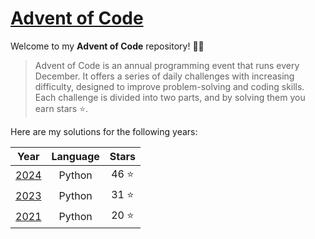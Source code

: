 # [Advent of Code](https://adventofcode.com)

Welcome to my **Advent of Code** repository! 🎄✨

> Advent of Code is an annual programming event that runs every December. It offers a series of daily challenges with increasing difficulty, designed to improve problem-solving and coding skills. Each challenge is divided into two parts, and by solving them you earn stars ⭐.

Here are my solutions for the following years:

| Year				| Language	| Stars	 |
|-------------------|:---------:|:------:|
| [2024](./2024/)	| Python	| 46 ⭐	|
| [2023](./2023/)	| Python	| 31 ⭐	|
| [2021](./2021/)	| Python	| 20 ⭐	|
